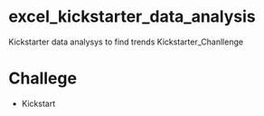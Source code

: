 # excel_kickstarter_data_analysis
Kickstarter data analysys to find trends
Kickstarter_Chanllenge
# Challege
* Kickstart
